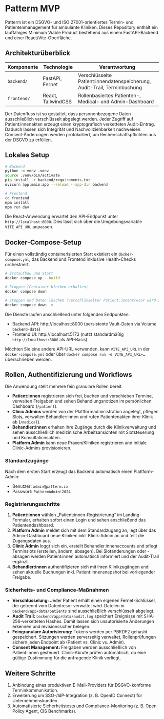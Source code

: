 # Patterm MVP

Patterm ist ein DSGVO- und ISO 27001-orientiertes Termin- und Patientenmanagement für ambulante Kliniken.
Dieses Repository enthält ein lauffähiges Minimum Viable Product bestehend aus einem FastAPI-Backend und
einer React/Vite-Oberfläche.

## Architekturüberblick

| Komponente | Technologie | Verantwortung |
| ---------- | ----------- | ------------- |
| `backend/` | FastAPI, Fernet | Verschlüsselte Patient:innendatenspeicherung, Audit-Trail, Terminbuchung |
| `frontend/` | React, TailwindCSS | Rollenbasiertes Patienten-, Medical- und Admin-Dashboard |

Der Datenfluss ist so gestaltet, dass personenbezogene Daten ausschließlich verschlüsselt abgelegt werden.
Jeder Zugriff auf Patient:innenakten erzeugt einen kryptografisch verketteten Audit-Eintrag. Dadurch lassen
sich Integrität und Nachvollziehbarkeit nachweisen. Consent-Änderungen werden protokolliert, um
Rechenschaftspflichten aus der DSGVO zu erfüllen.

## Lokales Setup

```bash
# Backend
python -m venv .venv
source .venv/bin/activate
pip install -r backend/requirements.txt
uvicorn app.main:app --reload --app-dir backend

# Frontend
cd frontend
npm install
npm run dev
```

Die React-Anwendung erwartet den API-Endpunkt unter `http://localhost:8000`. Dies lässt sich über die
Umgebungsvariable `VITE_API_URL` anpassen.

## Docker-Compose-Setup

Für einen vollständig containerisierten Start existiert ein `docker-compose.yml`, das Backend und Frontend
inklusive Health-Checks orchestriert.

```bash
# Erstaufbau und Start
docker compose up --build

# Stoppen (Container bleiben erhalten)
docker compose down

# Stoppen und Daten löschen (verschlüsselter Patient:innentresor wird zurückgesetzt)
docker compose down -v
```

Die Dienste laufen anschließend unter folgenden Endpunkten:

- Backend API: http://localhost:8000 (persistente Vault-Daten via Volume `backend-data`)
- Frontend UI: http://localhost:5173 (nutzt standardmäßig `http://localhost:8000` als API-Basis)

Möchten Sie eine andere API-URL verwenden, kann `VITE_API_URL` in der `docker-compose.yml` oder über
`docker compose run -e VITE_API_URL=…` überschrieben werden.

## Rollen, Authentifizierung und Workflows

Die Anwendung stellt mehrere fein granulare Rollen bereit:

- **Patient:innen** registrieren sich frei, buchen und verschieben Termine, verwalten Freigaben und sehen
  Behandlungsnotizen im persönlichen Dashboard (`/patient`).
- **Clinic Admins** werden von der Plattformadministration angelegt, pflegen Slots, verwalten Behandler:innen und
  rufen Patientenakten ihrer Klinik ab (`/medical`).
- **Behandler:innen** erhalten ihre Zugänge durch die Klinikverwaltung und sehen ausschließlich medizinische
  Arbeitsansichten mit Slotsteuerung und Konsultationsakten.
- **Platform Admin** kann neue Praxen/Kliniken registrieren und initiale Clinic-Admins provisionieren.

### Standardzugänge

Nach dem ersten Start erzeugt das Backend automatisch einen Plattform-Admin:

- Benutzer: `admin@patterm.io`
- Passwort: `PattermAdmin!2024`

### Registrierungsschritte

1. **Patient:innen** wählen „Patient:innen-Registrierung“ im Landing-Formular, erhalten sofort einen Login und
   sehen anschließend das Patientendashboard.
2. **Platform Admin** meldet sich mit dem Standardzugang an, legt über das Admin-Dashboard neue Kliniken inkl.
   Klinik-Admin an und teilt die Zugangsdaten aus.
3. **Clinic Admin** loggt sich ein, erstellt Behandler:innenaccounts und pflegt Terminslots (erstellen, ändern,
   absagen). Bei Slotänderungen oder -absagen werden Patient:innen automatisch informiert und der Audit-Trail
   ergänzt.
4. **Behandler:innen** authentifizieren sich mit ihren Klinikzugängen und sehen aktuelle Buchungen inkl.
   Patient:innensnapshot bei vorliegender Freigabe.

### Sicherheits- und Compliance-Maßnahmen

- **Verschlüsselung:** Jeder Patient erhält einen eigenen Fernet-Schlüssel, der getrennt vom Datentresor
  verwaltet wird. Dateien in `backend/app/data/patients` sind ausschließlich verschlüsselt abgelegt.
- **Audit Trail:** `backend/app/data/audit.log` speichert Ereignisse mit SHA-256-verketteten Hashes. Damit lassen
  sich unautorisierte Änderungen erkennen und revisionssicher belegen.
- **Feingranulare Autorisierung:** Tokens werden per PBKDF2 gehasht gespeichert. Sitzungen werden serverseitig
  verwaltet, Rollenprüfungen sichern jeden Endpoint ab (Patient vs. Clinic vs. Admin).
- **Consent Management:** Freigaben werden ausschließlich von Patient:innen gesteuert. Clinic-Abrufe prüfen
  automatisch, ob eine gültige Zustimmung für die anfragende Klinik vorliegt.

## Weitere Schritte

1. Anbindung eines produktiven E-Mail-Providers für DSGVO-konforme Terminkommunikation.
2. Erweiterung um SSO-/IdP-Integration (z. B. OpenID Connect) für Unternehmenskunden.
3. Automatisierte Sicherheitstests und Compliance-Monitoring (z. B. Open Policy Agent, CIS Benchmarks).

